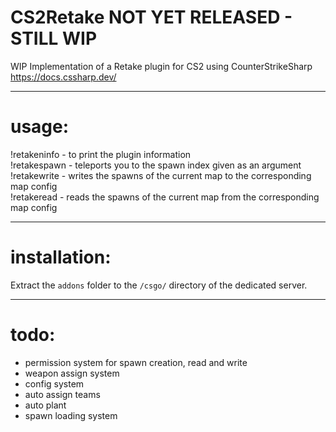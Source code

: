 # CS2Retake  NOT YET RELEASED - STILL WIP
  
WIP Implementation of a Retake plugin for CS2 using CounterStrikeSharp  
<https://docs.cssharp.dev/>  
  
---
# usage:  
!retakeninfo - to print the plugin information  
!retakespawn - teleports you to the spawn index given as an argument  
!retakewrite - writes the spawns of the current map to the corresponding map config  
!retakeread - reads the spawns of the current map from the corresponding map config  
  
---
# installation:  
Extract the `addons` folder to the `/csgo/` directory of the dedicated server.  

---
# todo:  
- permission system for spawn creation, read and write
- weapon assign system
- config system
- auto assign teams
- auto plant
- spawn loading system
  


